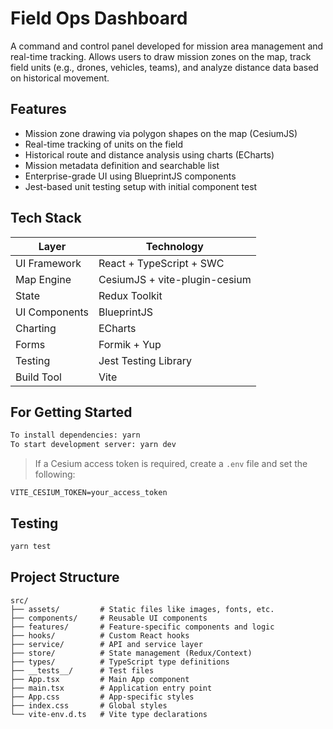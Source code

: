 # Field Ops Dashboard

A command and control panel developed for mission area management and real-time tracking.
Allows users to draw mission zones on the map, track field units (e.g., drones, vehicles, teams), and analyze distance data based on historical movement.

## Features

- Mission zone drawing via polygon shapes on the map (CesiumJS)
- Real-time tracking of units on the field
- Historical route and distance analysis using charts (ECharts)
- Mission metadata definition and searchable list
- Enterprise-grade UI using BlueprintJS components
- Jest-based unit testing setup with initial component test

## Tech Stack

| Layer         | Technology                        |
|---------------|-----------------------------------|
| UI Framework  | React + TypeScript + SWC          |
| Map Engine    | CesiumJS + vite-plugin-cesium     |
| State         | Redux Toolkit                     |
| UI Components | BlueprintJS                       |
| Charting      | ECharts                           |
| Forms         | Formik + Yup                      |
| Testing       | Jest Testing Library      |
| Build Tool    | Vite                              |

## For Getting Started

```bash
To install dependencies: yarn
To start development server: yarn dev
```

> If a Cesium access token is required, create a `.env` file and set the following:

```env
VITE_CESIUM_TOKEN=your_access_token
```

## Testing

```bash
yarn test
```

## Project Structure

```
src/
├── assets/         # Static files like images, fonts, etc.
├── components/     # Reusable UI components
├── features/       # Feature-specific components and logic
├── hooks/          # Custom React hooks
├── service/        # API and service layer
├── store/          # State management (Redux/Context)
├── types/          # TypeScript type definitions
├── __tests__/      # Test files
├── App.tsx         # Main App component
├── main.tsx        # Application entry point
├── App.css         # App-specific styles
├── index.css       # Global styles
└── vite-env.d.ts   # Vite type declarations
```